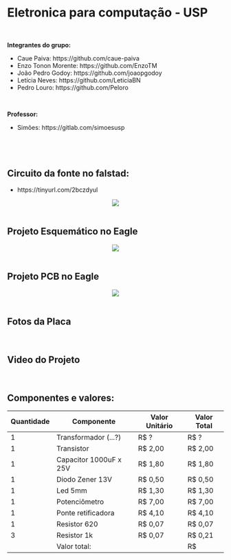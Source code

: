 # Eletronica para computação - USP

<br>

<b>Integrantes do grupo:</b>
<ul>
  <li>Caue Paiva: https://github.com/caue-paiva</li>
  <li>Enzo Tonon Morente: https://github.com/EnzoTM</li>
  <li>João Pedro Godoy: https://github.com/joaopgodoy</li>
  <li>Letícia Neves: https://github.com/LeticiaBN</li>
  <li>Pedro Louro: https://github.com/Peloro</li>
</ul>

<br>

<b>Professor:</b>
<br>
<ul>
  <li>Simões: https://gitlab.com/simoesusp</li>
</ul>

#
</br>

<h2>Circuito da fonte no falstad:</h2>
<ul>
  <li>https://tinyurl.com/2bczdyul</li>
</ul>

<div align="center">
  <img src="https://raw.githubusercontent.com/EnzoTM/Eletro_usp/main/Eletro_USP/images/circuito_final.png">
</div>

</br>

<h2>Projeto Esquemático no Eagle</h2>
<div align="center">
  <img src="https://raw.githubusercontent.com/EnzoTM/Eletro_usp/main/Eletro_USP/images/Fonte%20Schematic%20Eagle.png">
</div>

</br>

<h2>Projeto PCB no Eagle</h2>
<div align="center">
  <img src="https://raw.githubusercontent.com/EnzoTM/Eletro_usp/main/Eletro_USP/images/Fonte%20PCB%20Eagle.png">
</div>

</br>

<h2>Fotos da Placa</h2>
<div align="center">
  <img src="">
</div>

</br>

<h2>Video do Projeto</h2>
<div align="center">
  <img src="">
</div>

</br>

<h2>Componentes e valores:</h2>

| Quantidade  | Componente | Valor Unitário | Valor Total |
| ------------- | ------------- | ------------- | ------------- |
| 1 | Transformador (...?)  | R$ ? | R$ ? |
| 1 | Transistor | R$ 2,00 | R$ 2,00 |
| 1 | Capacitor 1000uF x 25V | R$ 1,80 | R$ 1,80 |
| 1 | Diodo Zener 13V | R$ 0,50 | R$ 0,50 |
| 1 | Led 5mm | R$ 1,30 | R$ 1,30 |
| 1 | Potenciômetro | R$ 7,00 | R$ 7,00 |
| 1 | Ponte retificadora | R$ 4,10 | R$ 4,10 |
| 1 | Resistor 620 | R$ 0,07 | R$ 0,07 |
| 3 | Resistor 1k | R$ 0,07 | R$ 0,21 |
|   | Valor total: | | R$ |
